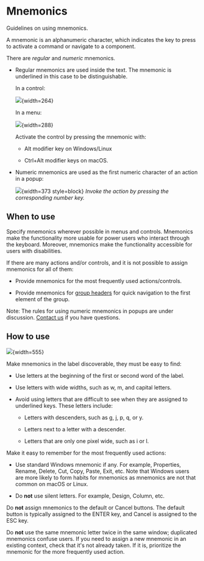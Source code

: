 <!-- Copyright 2000-2024 JetBrains s.r.o. and contributors. Use of this source code is governed by the Apache 2.0 license. -->

# Mnemonics

<link-summary>Guidelines on using mnemonics.</link-summary>

A mnemonic is an alphanumeric character, which indicates the key to press to activate a command or navigate to a component.

There are *regular* and *numeric* mnemonics.

* Regular mnemonics are used inside the text. The mnemonic is underlined in this case to be distinguishable.

  In a control:

  ![](inside.png){width=264}

  In a menu:

  ![](menu.png){width=288}

  Activate the control by pressing the mnemonic with:

    * Alt modifier key on Windows/Linux

    * Ctrl+Alt modifier keys on macOS.

* Numeric mnemonics are used as the first numeric character of an action in a popup:

  ![](first.png){width=373 style=block}
  *Invoke the action by pressing the corresponding number key.*

## When to use

Specify mnemonics wherever possible in menus and controls. Mnemonics make the functionality more usable for power users who interact through the keyboard. Moreover, mnemonics make the functionality accessible for users with disabilities.

If there are many actions and/or controls, and it is not possible to assign mnemonics for all of them:

* Provide mnemonics for the most frequently used actions/controls.

* Provide mnemonics for [group headers](group_header.md) for quick navigation to the first element of the group.

Note: The rules for using numeric mnemonics in popups are under discussion. [Contact us](https://github.com/JetBrains/ui/issues) if you have questions.

## How to use

![](letters.png){width=555}

Make mnemonics in the label discoverable, they must be easy to find:

* Use letters at the beginning of the first or second word of the label.

* Use letters with wide widths, such as w, m, and capital letters.

* Avoid using letters that are difficult to see when they are assigned to underlined keys. These letters include:

    * Letters with descenders, such as g, j, p, q, or y.

    * Letters next to a letter with a descender.

    * Letters that are only one pixel wide, such as i or l.

Make it easy to remember for the most frequently used actions:

* Use standard Windows mnemonic if any. For example, Properties, Rename, Delete, Cut, Copy, Paste, Exit, etc.
  Note that Windows users are more likely to form habits for mnemonics as mnemonics are not that common on macOS or Linux.

* Do **not** use silent letters. For example, Design, Column, etc.

Do **not** assign mnemonics to the default or Cancel buttons. The default button is typically assigned to the ENTER key, and Cancel is assigned to the ESC key.

Do **not** use the same mnemonic letter twice in the same window; duplicated mnemonics confuse users. If you need to assign a new mnemonic in an existing context, check that it's not already taken. If it is, prioritize the mnemonic for the more frequently used action.


